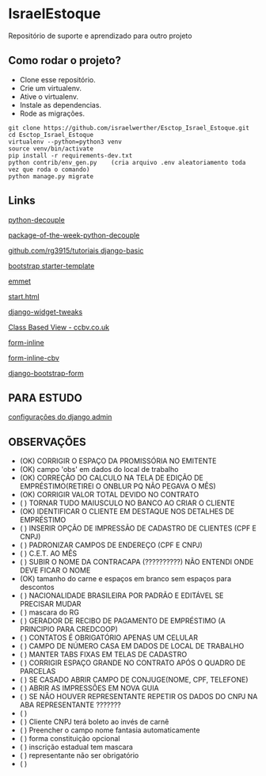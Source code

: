 # IsraelEstoque
Repositório de suporte e aprendizado para outro projeto

## Como rodar o projeto?

* Clone esse repositório.
* Crie um virtualenv.
* Ative o virtualenv.
* Instale as dependencias.
* Rode as migrações.

```
git clone https://github.com/israelwerther/Esctop_Israel_Estoque.git
cd Esctop_Israel_Estoque
virtualenv --python=python3 venv
source venv/bin/activate
pip install -r requirements-dev.txt
python contrib/env_gen.py    (cria arquivo .env aleatoriamento toda vez que roda o comando)
python manage.py migrate
```

## Links

[python-decouple](https://github.com/henriquebastos/python-decouple)

[package-of-the-week-python-decouple](https://simpleisbetterthancomplex.com/2015/11/26/package-of-the-week-python-decouple.html)

[github.com/rg3915/tutoriais django-basic](https://github.com/rg3915/tutoriais/tree/master/django-basic)

[bootstrap starter-template](https://getbootstrap.com/docs/4.4/getting-started/introduction/#starter-template)

[emmet](https://emmet.io/)

[start.html](https://github.com/JTruax/bootstrap-starter-template/blob/master/template/start.html)

[django-widget-tweaks](https://github.com/jazzband/django-widget-tweaks)

[Class Based View - ccbv.co.uk](https://ccbv.co.uk/)

[form-inline](http://felipefrizzo.github.io/post/form-inline/)

[form-inline-cbv](http://felipefrizzo.github.io/post/form-inline-cbv/)

[django-bootstrap-form](https://django-bootstrap-form.readthedocs.io/en/latest/)


## PARA ESTUDO 
[configurações do django admin](https://books.agiliq.com/projects/django-admin-cookbook/en/latest/introduction.html)

## OBSERVAÇÕES

<!-- PENDENCIAS -->
* (OK) CORRIGIR O ESPAÇO DA PROMISSÓRIA NO EMITENTE
* (OK) campo 'obs' em dados do local de trabalho
* (OK) CORREÇÃO DO CALCULO NA TELA DE EDIÇÃO DE EMPRÉSTIMO(RETIREI O ONBLUR PQ NÃO PEGAVA O MÊS)
* (OK) CORRIGIR VALOR TOTAL DEVIDO NO CONTRATO
* (  ) TORNAR TUDO MAIUSCULO NO BANCO AO CRIAR O CLIENTE
* (OK) IDENTIFICAR O CLIENTE EM DESTAQUE NOS DETALHES DE EMPRÉSTIMO
* (  ) INSERIR OPÇÃO DE IMPRESSÃO DE CADASTRO DE CLIENTES (CPF E CNPJ)
* (  ) PADRONIZAR CAMPOS DE ENDEREÇO (CPF E CNPJ)
* (  ) C.E.T. AO MÊS 
* (  ) SUBIR O NOME DA CONTRACAPA  (??????????) NÃO ENTENDI ONDE DEVE FICAR O NOME
* (OK) tamanho do carne e espaços em branco sem espaços para descontos
* (  ) NACIONALIDADE BRASILEIRA POR PADRÃO E EDITÁVEL SE PRECISAR MUDAR
* (  ) mascara do RG
* (  ) GERADOR DE RECIBO DE PAGAMENTO DE EMPRÉSTIMO (A PRINCIPIO PARA CREDCOOP)
* (  ) CONTATOS É OBRIGATÓRIO APENAS UM CELULAR
* (  ) CAMPO DE NÚMERO CASA EM DADOS DE LOCAL DE TRABALHO
* (  ) MANTER TABS FIXAS EM TELAS DE CADASTRO
* (  ) CORRIGIR ESPAÇO GRANDE NO CONTRATO APÓS O QUADRO DE PARCELAS
* (  ) SE CASADO ABRIR CAMPO DE CONJUGE(NOME, CPF, TELEFONE)
* (  ) ABRIR AS IMPRESSÕES EM NOVA GUIA
* (  ) SE NÃO HOUVER REPRESENTANTE REPETIR OS DADOS DO CNPJ NA ABA REPRESENTANTE ???????
* (  ) 
* (  ) Cliente CNPJ terá boleto ao invés de carnê
* (  ) Preencher o campo nome fantasia automaticamente
* (  ) forma constituição opcional
* (  ) inscrição estadual tem mascara
* (  ) representante não ser obrigatório
* (  )



